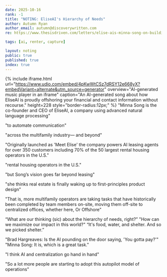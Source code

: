 ```yaml
---
date: 2025-10-16
rank: -1
title: "NOTING: EliseAI's Hierarchy of Needs"
author: Autumn Ryan
author_email: autumn@discoverywritten.com
re: https://www.thesisdriven.com/letters/elise-ais-minna-song-on-building/

tags: [ai, renter, capture]

layout: noting
public: true
published: true
index: true
---
```


{% include iframe.html
    url="https://www.udio.com/embed/4pKwWtCSz7dRSY12e668yX?embedVariant=alternate&utm_source=generator"
    overview="AI-generated music player in an iframe"
    caption="An AI-generated song about how EliseAI is proudly offshoring your financial and contact information without recourse."
    height=228
    style="border-radius:12px;"
%}
"Minna Song is the co-founder and CEO of EliseAI,
a company using advanced natural language processing"

"to automate communication"

"across the multifamily industry—
and beyond"

"Originally launched as 'Meet Elise'
the company powers AI leasing agents for over 350 customers
including 70% of the 50 largest rental housing operators in the U.S."

"rental housing operators in the U.S."

"but Song’s vision goes far beyond leasing"

"she thinks real estate is finally waking up
to first-principles product design"

"That is, more multifamily operators are taking tasks
that have historically been completed by team members on-site,
moving them off-site to centralized offices, whether here, Or Offshore"

“What are our thinking (sic) about the hierarchy of needs, right?”
"How can we maximize our impact in this world?"
“It's food, water, and shelter. And so we picked shelter.”

"Brad Hargreaves: Is the AI pounding on the door saying, 'You gotta pay?'"
"Minna Song: It is, which is a great task."

"I think AI and centralization go hand in hand"

"So a lot more people are starting to adopt this autopilot model of operations"
